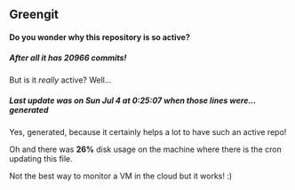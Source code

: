 ## Greengit

#### Do you wonder why this repository is so active?

##### After all it has 20966 commits!

But is it *really* active? Well...

##### Last update was on Sun Jul 4 at 0:25:07 when those lines were... generated

Yes, generated, because it certainly helps a lot to have such an active repo!

Oh and there was **26%** disk usage on the machine
where there is the cron updating this file.

Not the best way to monitor a VM in the cloud but it works! :)
